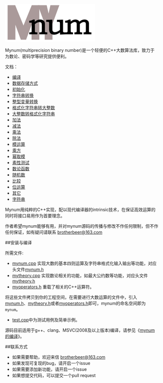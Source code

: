 ![logo](https://github.com/brotherbeer/mydocument/blob/master/mynum/mynum-logo.png?raw=true)

Mynum(multiprecision binary number)是一个轻便的C++大数算法库，致力于为数论、密码学等研究提供便利。

文档：

 * [编译](https://github.com/brotherbeer/mydocument/blob/master/mynum/compilation-cn.md)
 * [数据存储方式](https://github.com/brotherbeer/mydocument/blob/master/mynum/Storage-ch.md)
 * [初始化](https://github.com/brotherbeer/mydocument/blob/master/mynum/Initialization-ch.md)
 * [字符串转换](https://github.com/brotherbeer/mydocument/blob/master/mynum/String-conversion-cn.md)
 * [整型变量转换](https://github.com/brotherbeer/mydocument/blob/master/mynum/To-basic-integer-cn.md)
 * [格式化字符串转大整数](https://github.com/brotherbeer/mydocument/blob/master/mynum/Formatted-input-ch.md)
 * [大整数转格式化字符串](https://github.com/brotherbeer/mydocument/blob/master/mynum/Formatted-output-ch.md)
 * [加法](https://github.com/brotherbeer/mydocument/blob/master/mynum/Addition-cn.md)
 * [减法](https://github.com/brotherbeer/mydocument/blob/master/mynum/Subtraction-cn.md)
 * [乘法](https://github.com/brotherbeer/mydocument/blob/master/mynum/Multiplication-cn.md)
 * [除法](https://github.com/brotherbeer/mydocument/blob/master/mynum/Division-cn.md)
 * [模运算](https://github.com/brotherbeer/mydocument/blob/master/mynum/Modulo-operation-cn.md)
 * [乘方](https://github.com/brotherbeer/mydocument/blob/master/mynum/Exponentiation-cn.md)
 * [幂取模](https://github.com/brotherbeer/mydocument/blob/master/mynum/Modular-exponentiation-cn.md)
 * [素性测试](https://github.com/brotherbeer/mydocument/blob/master/mynum/Primality-test-cn.md)
 * [数论函数](https://github.com/brotherbeer/mydocument/blob/master/mynum/Number-theory-cn.md)
 * [随机数](https://github.com/brotherbeer/mydocument/blob/master/mynum/Random-number-cn.md)
 * [比较](https://github.com/brotherbeer/mydocument/blob/master/mynum/Comparison-cn.md)
 * [位运算](https://github.com/brotherbeer/mydocument/blob/master/mynum/Bitwise-operation-cn.md)
 * [其它](https://github.com/brotherbeer/mydocument/blob/master/mynum/Other-utils-cn.md)
 * [字符串](https://github.com/brotherbeer/mydocument/blob/master/mynum/string-cn.md)

Mynum用纯粹的C++实现，配以现代编译器的intrinsic技术，在保证高效运算的同时将接口易用作为首要理念。

作者希望mynum能够有用，并对mynum源码的传播与修改不作任何限制，但不作任何保证，如有疑问请联系 <brotherbeer@163.com>

[mynumheaderfile]: https://github.com/brotherbeer/mynum/blob/master/mynum.h
[mynumcppfile]: https://github.com/brotherbeer/mynum/blob/master/mynum.cpp
[mytheoryheaderfile]: https://github.com/brotherbeer/mynum/blob/master/mytheory.h
[mytheorycppfile]: https://github.com/brotherbeer/mynum/blob/master/mytheory.cpp
[myoperatorheaderfile]: https://github.com/brotherbeer/mynum/blob/master/myoperators.h
[testcppfile]: https://github.com/brotherbeer/mynum/blob/master/test.cpp

##安装与编译

所需文件:

 * [mynum.cpp][mynumcppfile] 实现大数的基本四则运算及字符串格式化输入输出等功能，对应头文件[mynum.h][mynumheaderfile] 
 * [mytheory.cpp][mytheorycppfile] 实现数论相关的功能，如最大公约数等功能，对应头文件[mytheory.h][mytheoryheaderfile] 
 * [myoperators.h][myoperatorheaderfile] 重载了相关的C++运算符。

将这些文件拷贝到你的工程空间，在需要进行大数运算的文件中，引入[mynum.h][mynumheaderfile]、[mytheory.h][mytheoryheaderfile]或者[myoperators.h][myoperatorheaderfile]即可，mynum的命名空间即为`mynum`。

 * [test.cpp][testcppfile]中为测试用例及简单示例。

源码目前适用于g++、clang、MSVC(2008及以上版本)编译，请参见《[mynum的编译](https://github.com/brotherbeer/mydocument/blob/master/mynum/compilation-cn.md)》。

##联系方式

 * 如果需要帮助，欢迎来信 <brotherbeer@163.com>
 * 如果发现可复现的bug，请开启一个issue
 * 如果需要添加新功能，请开启一个issue
 * 如果想提交代码，可以提交一个pull request
